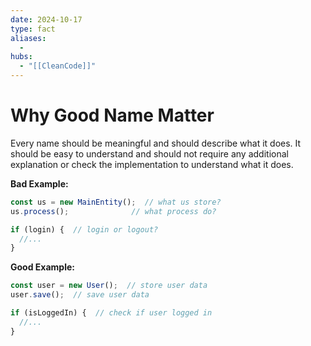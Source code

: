 ```yaml
---
date: 2024-10-17
type: fact
aliases:
  -
hubs:
  - "[[CleanCode]]"
---
```


# Why Good Name Matter

Every name should be meaningful and should describe what it does. It should be easy to understand and should not require any additional explanation or check the implementation to understand what it does.

**Bad Example:**

```js
const us = new MainEntity();  // what us store?
us.process();              // what process do?

if (login) {  // login or logout?
  //...
}
```

**Good Example:**

```js
const user = new User();  // store user data
user.save();  // save user data

if (isLoggedIn) {  // check if user logged in
  //...
}
```

